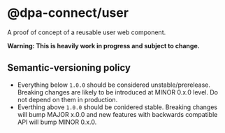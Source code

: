# @dpa-connect/user

A proof of concept of a reusable user web component.

**Warning: This is heavily work in progress and subject to change.**

## Semantic-versioning policy

- Everything below `1.0.0` should be considered unstable/prerelease. Breaking changes are likely to be introduced at MINOR 0.x.0 level. Do not depend on them in production.
- Everthing above `1.0.0` should be conidered stable. Breaking changes will bump MAJOR x.0.0 and new features with backwards compatible API will bump MINOR 0.x.0.

